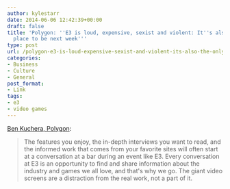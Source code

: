 ```yaml
---
author: kylestarr
date: 2014-06-06 12:42:39+00:00
draft: false
title: 'Polygon: ''E3 is loud, expensive, sexist and violent: It''s also the only
  place to be next week'''
type: post
url: /polygon-e3-is-loud-expensive-sexist-and-violent-its-also-the-only-place-to-be-next-week/
categories:
- Business
- Culture
- General
post_format:
- Link
tags:
- e3
- video games
---
```


[Ben Kuchera, Polygon](http://www.polygon.com/2014/6/5/5782670/e3-Sony-microsoft-nintendo-news-planning):


<blockquote>The features you enjoy, the in-depth interviews you want to read, and the informed work that comes from your favorite sites will often start at a conversation at a bar during an event like E3. Every conversation at E3 is an opportunity to find and share information about the industry and games we all love, and that's why we go. The giant video screens are a distraction from the real work, not a part of it.</blockquote>
